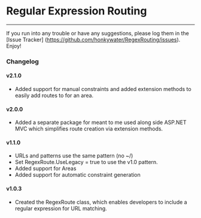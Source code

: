 Regular Expression Routing
==========================
--------------------------
If you run into any trouble or have any suggestions, please log them in the [Issue Tracker] (https://github.com/honkywater/RegexRouting/issues). Enjoy!

### Changelog

#### v2.1.0

* Added support for manual constraints and added extension methods to easily add routes to for an area.

#### v2.0.0

* Added a separate package for meant to me used along side ASP.NET MVC which simplifies route creation via extension methods.

#### v1.1.0

* URLs and patterns use the same pattern (no ~/)
 * Set RegexRoute.UseLegacy = true to use the v1.0 pattern.
* Added support for Areas
* Added support for automatic constraint generation

#### v1.0.3

* Created the RegexRoute class, which enables developers to include a regular expression for URL matching.